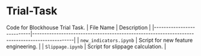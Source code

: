 # Trial-Task
Code for Blockhouse Trial Task.
| File Name                 | Description                                                                                   |
|---------------------------|-----------------------------------------------------------------------------------------------|
| `new_indicators.ipynb`  | Script for new feature engineering. |
| `Slippage.ipynb`      | Script for slippage calculation. |

